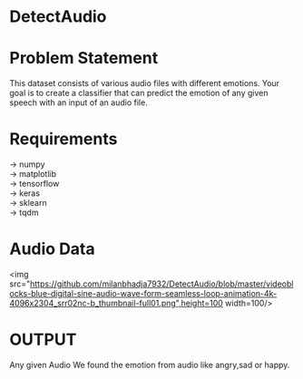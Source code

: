 # DetectAudio

# Problem Statement
This dataset consists of various audio files with different emotions. Your goal is to create a classifier that can predict the emotion of any given speech with an input of an audio file.

# Requirements
 -> numpy<br>
 -> matplotlib<br>
 -> tensorflow<br>
 -> keras<br>
 -> sklearn<br>
 -> tqdm<br>

# Audio Data 

<img src="https://github.com/milanbhadja7932/DetectAudio/blob/master/videoblocks-blue-digital-sine-audio-wave-form-seamless-loop-animation-4k-4096x2304_srr02nc-b_thumbnail-full01.png",height=100 width=100/>

 
# OUTPUT
 
 Any given Audio We found the emotion from audio like angry,sad or happy.

